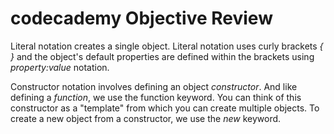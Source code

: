 # codecademy Objective Review
Literal notation creates a single object. Literal notation uses curly brackets *{ }* and the object's default properties are defined within the brackets using *property:value* notation.

Constructor notation involves defining an object _constructor_. And like defining a *function*, we use the function keyword. You can think of this constructor as a "template" from which you can create multiple objects. To create a new object from a constructor, we use the *new* keyword.


